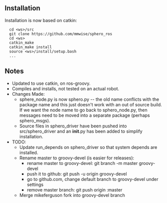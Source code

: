 ## Installation
Installation is now based on catkin:

      cd <ws>/src
      git clone https://github.com/mmwise/sphero_ros
      cd <ws>
      catkin_make
      catkin_make install
      source <ws>/install/setup.bash
      ...

## Notes

 * Updated to use catkin, on ros-groovy.
 * Compiles and installs, not tested on an actual robot.
 * Changes Made:
   * sphere_node.py is now sphero.py -- the old name conflicts with the package name and this just doesn't work with an out of source build. If we want the node name to go back to sphero_node.py, then messages need to be moved into a separate package (perhaps sphero_msgs).
   * Source files in sphero_driver have been pushed into src/sphero_driver and an __init__.py  has been added to simplify installation.
 * TODO:
   * Update run_depends on sphero_driver so that system depends are installed.
   * Rename master to groovy-devel (is easier for releases):
     * rename master to groovy-devel: git branch -m master groovy-devel
     * push it to github: git push -u origin groovy-devel
     * go to github.com, change default branch to groovy-devel under settings
     * remove master branch: git push origin :master
   * Merge mikeferguson fork into groovy-devel branch
